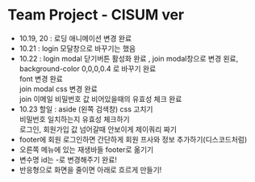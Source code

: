 # Team Project - CISUM ver

- 10.19, 20 : 로딩 애니메이션 변경 완료
- 10.21 : login 모달창으로 바꾸기는 했음
- 10.22 : login modal 닫기버튼 활성화 완료 , join modal창으로 변경 왼료,  
  background-color 0,0,0,0.4 로 바꾸기 완료  
  font 변경 완료  
  join modal css 변경 완료  
  join 이메일 비밀번호 값 비어있을때의 유효성 체크 완료
- 10.23 할일 : aside (왼쪽 검색창) css 고치기  
  비밀번호 일치하는지 유효성 체크하기  
  로그인, 회원가입 값 넘어갈때 안보이게 제이쿼리 짜기
  <br/>
- footer에 회원 로그인하면 간단하게 회원 프사와 정보 추가하기(디스코드처럼)
- 오른쪽 메뉴에 있는 재생바들 footer로 옮기기
- 변수명 id는 -로 변경해주기 완료!
- 반응형으로 화면을 줄이면 아래로 흐르게 만들기!
